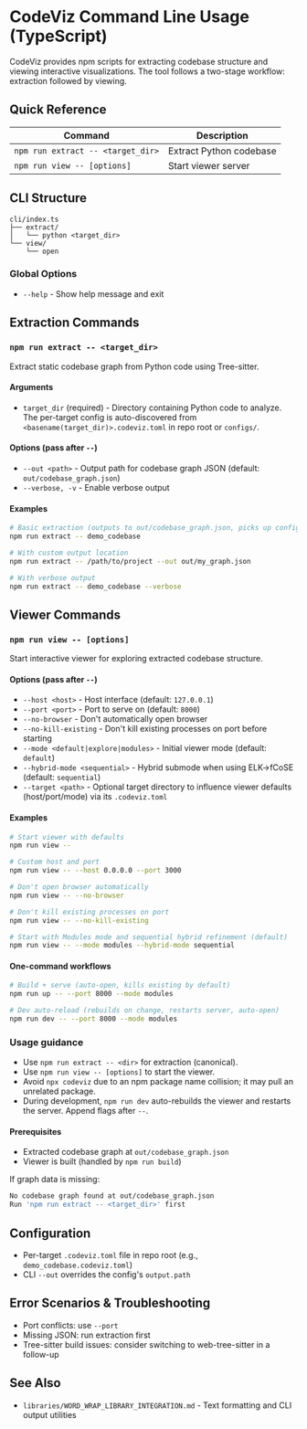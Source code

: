 # CodeViz Command Line Usage (TypeScript)

CodeViz provides npm scripts for extracting codebase structure and viewing interactive visualizations. The tool follows a two-stage workflow: extraction followed by viewing.

## Quick Reference

| Command | Description |
|---------|-------------|
| `npm run extract -- <target_dir>` | Extract Python codebase |
| `npm run view -- [options]` | Start viewer server |

## CLI Structure

```
cli/index.ts
├── extract/
│   └── python <target_dir>
└── view/
    └── open
```

### Global Options

- `--help` - Show help message and exit

## Extraction Commands

### `npm run extract -- <target_dir>`

Extract static codebase graph from Python code using Tree-sitter.

#### Arguments

- `target_dir` (required) - Directory containing Python code to analyze. The per-target config is auto-discovered from `<basename(target_dir)>.codeviz.toml` in repo root or `configs/`.

#### Options (pass after `--`)

- `--out <path>` - Output path for codebase graph JSON (default: `out/codebase_graph.json`)
- `--verbose, -v` - Enable verbose output

#### Examples

```bash
# Basic extraction (outputs to out/codebase_graph.json, picks up configs/demo_codebase.codeviz.toml)
npm run extract -- demo_codebase

# With custom output location
npm run extract -- /path/to/project --out out/my_graph.json

# With verbose output
npm run extract -- demo_codebase --verbose
```

## Viewer Commands

### `npm run view -- [options]`

Start interactive viewer for exploring extracted codebase structure.

#### Options (pass after `--`)

- `--host <host>` - Host interface (default: `127.0.0.1`)
- `--port <port>` - Port to serve on (default: `8000`)
- `--no-browser` - Don't automatically open browser
- `--no-kill-existing` - Don't kill existing processes on port before starting
- `--mode <default|explore|modules>` - Initial viewer mode (default: `default`)
- `--hybrid-mode <sequential>` - Hybrid submode when using ELK→fCoSE (default: `sequential`)
- `--target <path>` - Optional target directory to influence viewer defaults (host/port/mode) via its `.codeviz.toml`

#### Examples

```bash
# Start viewer with defaults
npm run view --

# Custom host and port
npm run view -- --host 0.0.0.0 --port 3000

# Don't open browser automatically
npm run view -- --no-browser

# Don't kill existing processes on port
npm run view -- --no-kill-existing

# Start with Modules mode and sequential hybrid refinement (default)
npm run view -- --mode modules --hybrid-mode sequential
```

#### One-command workflows

```bash
# Build + serve (auto-open, kills existing by default)
npm run up -- --port 8000 --mode modules

# Dev auto-reload (rebuilds on change, restarts server, auto-open)
npm run dev -- --port 8000 --mode modules
```

### Usage guidance

- Use `npm run extract -- <dir>` for extraction (canonical).
- Use `npm run view -- [options]` to start the viewer.
- Avoid `npx codeviz` due to an npm package name collision; it may pull an unrelated package.
- During development, `npm run dev` auto-rebuilds the viewer and restarts the server. Append flags after `--`.

#### Prerequisites

- Extracted codebase graph at `out/codebase_graph.json`
- Viewer is built (handled by `npm run build`)

If graph data is missing:
```bash
No codebase graph found at out/codebase_graph.json
Run 'npm run extract -- <target_dir>' first
```

## Configuration

- Per-target `.codeviz.toml` file in repo root (e.g., `demo_codebase.codeviz.toml`)
- CLI `--out` overrides the config's `output.path`

## Error Scenarios & Troubleshooting

- Port conflicts: use `--port`
- Missing JSON: run extraction first
- Tree-sitter build issues: consider switching to web-tree-sitter in a follow-up

## See Also

- `libraries/WORD_WRAP_LIBRARY_INTEGRATION.md` - Text formatting and CLI output utilities